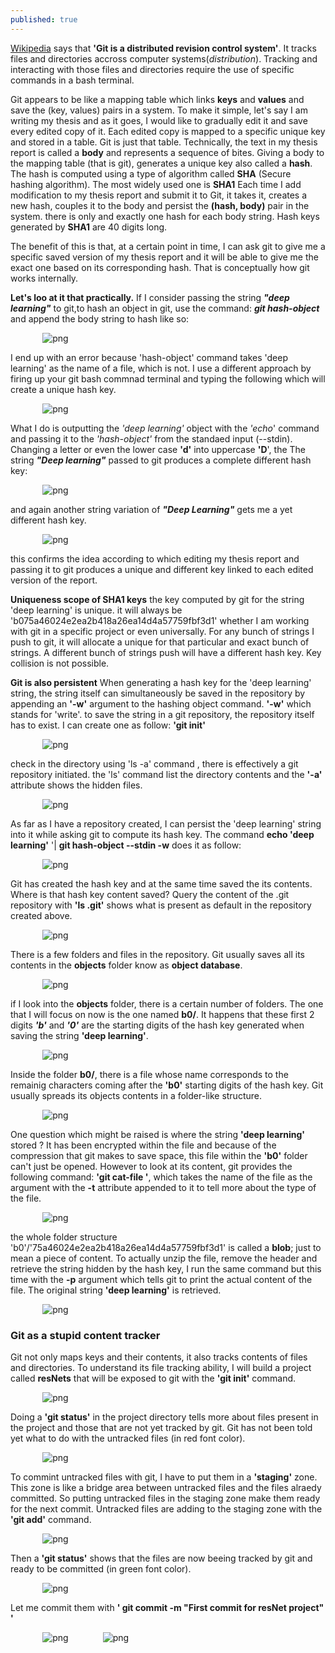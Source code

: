 ```yaml
---
published: true
---
```


[Wikipedia](https://en.wikipedia.org/wiki/Git) says that **'Git is a distributed revision control system'**. It tracks files and directories accross computer systems(_distribution_). Tracking and interacting with those files and directories require the use of specific commands in a bash terminal.

Git appears to be like a mapping table which links **keys** and **values** and save the (key, values) pairs in a system. To make it simple, let's say I am writing my thesis and as it goes, I would like to gradually edit it and save every edited copy of it. Each edited copy is mapped to a specific unique key and stored in a table. Git is just that table. Technically, the text in my thesis report is called a **body** and represents a sequence of bites. Giving a body to the mapping table (that is git),  generates a unique key also called a **hash**. The hash is computed using a type of algorithm called **SHA** (Secure hashing algorithm). The most widely used one is **SHA1** Each time I add modification to my thesis report and submit it to Git, it takes it, creates a new hash, couples it to the body and persist the **(hash, body)** pair in the system. there is only and exactly one hash for each body string. Hash keys generated by **SHA1** are 40 digits long.

The benefit of this is that, at a certain point in time, I can ask git to give me a specific saved version of my thesis report and it will be able to give me the exact one based on its  corresponding hash. That is conceptually how git works internally.

**Let's loo at it that practically.**
If I consider passing the string **_"deep learning"_** to git,to hash an object in git, use the command: **_git hash-object_** and append the body string to hash like so:


&nbsp;&nbsp;&nbsp;&nbsp;&nbsp;&nbsp;&nbsp;&nbsp;&nbsp;&nbsp;&nbsp;&nbsp;&nbsp;![png](/images/git0.PNG)
&nbsp;&nbsp;&nbsp;&nbsp;&nbsp;&nbsp;&nbsp;&nbsp;&nbsp;
&nbsp;&nbsp;&nbsp;&nbsp;&nbsp;&nbsp;&nbsp;&nbsp;&nbsp;

I end up with an error because 'hash-object' command takes 'deep learning' as the name of a file, which is not. I use a different approach by firing up your git bash commnad terminal and typing the following which will create a unique hash key.



&nbsp;&nbsp;&nbsp;&nbsp;&nbsp;&nbsp;&nbsp;&nbsp;&nbsp;&nbsp;&nbsp;&nbsp;&nbsp;![png](/images/git1.PNG)



What I do is outputting the _'deep learning'_ object with the _'echo_' command and passing it to the _'hash-object'_ from the standaed input (--stdin). Changing a letter or even the lower case **'d'** into uppercase **'D**', the The string **_"Deep learning"_** passed to git produces a complete different hash key:



&nbsp;&nbsp;&nbsp;&nbsp;&nbsp;&nbsp;&nbsp;&nbsp;&nbsp;&nbsp;&nbsp;&nbsp;&nbsp;![png](/images/git2.PNG)



and again another string variation of **_"Deep Learning"_** gets me a yet different hash key.



&nbsp;&nbsp;&nbsp;&nbsp;&nbsp;&nbsp;&nbsp;&nbsp;&nbsp;&nbsp;&nbsp;&nbsp;&nbsp;![png](/images/git3.PNG)



this confirms the idea according to which editing my thesis report and passing it to git produces a unique and different key linked to each edited version of the report.



**Uniqueness scope of SHA1 keys**
the key computed by git for the string 'deep learning' is unique. it will always be 'b075a46024e2ea2b418a26ea14d4a57759fbf3d1' whether I am working with git in a specific project or even universally. For any bunch of strings I push to git, it will allocate a unique for that particular and exact bunch of strings. A different bunch of strings push will have a different hash key. Key collision is not possible.


**Git is also persistent**
When generating a hash key for the 'deep learning' string, the string itself can simultaneously be saved in the repository by appending an **'-w'** argument to  the hashing object command. **'-w'** which stands for 'write'. to save the string in a git repository, the repository itself has to exist. I can create one as follow: **'git init'**


&nbsp;&nbsp;&nbsp;&nbsp;&nbsp;&nbsp;&nbsp;&nbsp;&nbsp;&nbsp;&nbsp;&nbsp;&nbsp;![png](/images/git4.PNG)


check in the directory using 'ls -a' command , there is effectively a git repository initiated. the 'ls' command list the directory contents and the **'-a'** attribute shows the hidden files.  



&nbsp;&nbsp;&nbsp;&nbsp;&nbsp;&nbsp;&nbsp;&nbsp;&nbsp;&nbsp;&nbsp;&nbsp;&nbsp;![png](/images/git5.PNG)



As far as I have a repository created, I can persist the 'deep learning' string into it while asking git to compute its hash key. The command **echo 'deep learning'** \'| **git hash-object --stdin -w** does it as follow:


&nbsp;&nbsp;&nbsp;&nbsp;&nbsp;&nbsp;&nbsp;&nbsp;&nbsp;&nbsp;&nbsp;&nbsp;&nbsp;![png](/images/git6.PNG)



Git has created the hash key and at the same time saved the its contents. Where is that hash key content saved? Query the content of the .git repository with **'ls .git'** shows what is present as default in the repository created above.


&nbsp;&nbsp;&nbsp;&nbsp;&nbsp;&nbsp;&nbsp;&nbsp;&nbsp;&nbsp;&nbsp;&nbsp;&nbsp;![png](/images/git7.PNG)



There is a few folders and files in the repository. Git usually saves all its contents in the **objects** folder know as **object database**.


&nbsp;&nbsp;&nbsp;&nbsp;&nbsp;&nbsp;&nbsp;&nbsp;&nbsp;&nbsp;&nbsp;&nbsp;&nbsp;![png](/images/git7_a.PNG)



if I look into the **objects** folder, there is a certain number of folders. The one that I will focus on now is the one named **b0/**. It happens that these first 2 digits ***'b'*** and ***'0'*** are the starting digits of the hash key generated when saving the string **'deep learning'**. 



&nbsp;&nbsp;&nbsp;&nbsp;&nbsp;&nbsp;&nbsp;&nbsp;&nbsp;&nbsp;&nbsp;&nbsp;&nbsp;![png](/images/git8.PNG)




Inside the folder **b0/**, there is a file whose name corresponds to the remainig characters coming after the **'b0'** starting digits of the hash key. Git usually spreads its objects contents in a folder-like structure.



&nbsp;&nbsp;&nbsp;&nbsp;&nbsp;&nbsp;&nbsp;&nbsp;&nbsp;&nbsp;&nbsp;&nbsp;&nbsp;![png](/images/git9.PNG)




One question which might be raised is where the string **'deep learning'** stored ? It has been encrypted within the file and because of the compression that git makes to save space, this file within the **'b0'** folder can't just be opened. However to look at its content, git provides the following command:
**'git cat-file '**,  which takes the name of the file as the argument with the **-t** attribute appended to it to tell more about the type of the file.



&nbsp;&nbsp;&nbsp;&nbsp;&nbsp;&nbsp;&nbsp;&nbsp;&nbsp;&nbsp;&nbsp;&nbsp;&nbsp;![png](/images/git10.PNG)




the whole folder structure 'b0'/'75a46024e2ea2b418a26ea14d4a57759fbf3d1' is called a **blob**; just to mean a piece of content. To actually unzip the file, remove the header and retrieve the string hidden by the hash key, I run the same command but this time with the **-p** argument which tells git to print the actual content of the file. The original string **'deep learning'** is retrieved.




&nbsp;&nbsp;&nbsp;&nbsp;&nbsp;&nbsp;&nbsp;&nbsp;&nbsp;&nbsp;&nbsp;&nbsp;&nbsp;![png](/images/git11.PNG)



### **Git as a stupid content tracker**

Git not only maps keys and their contents, it also tracks contents of files and directories. To understand its file tracking ability, I will build a project called **resNets** that will be exposed to git with the **'git init'** command.



&nbsp;&nbsp;&nbsp;&nbsp;&nbsp;&nbsp;&nbsp;&nbsp;&nbsp;&nbsp;&nbsp;&nbsp;&nbsp;![png](/images/git12.PNG)



Doing a **'git status'** in the project directory tells more about files present in the project and those that are not yet tracked by git. Git has not been told yet what to do with the untracked files (in red font color).




&nbsp;&nbsp;&nbsp;&nbsp;&nbsp;&nbsp;&nbsp;&nbsp;&nbsp;&nbsp;&nbsp;&nbsp;&nbsp;![png](/images/git13.PNG)




To commint untracked files with git, I have to put them in a **'staging'** zone. This zone is like a bridge area between untracked files and the files alraedy committed. So putting untracked files in the staging zone make them ready for the next commit. Untracked files are adding to the staging zone with the **'git add'** command.




&nbsp;&nbsp;&nbsp;&nbsp;&nbsp;&nbsp;&nbsp;&nbsp;&nbsp;&nbsp;&nbsp;&nbsp;&nbsp;![png](/images/git14.PNG)




Then a **'git status'** shows that the files are now beeing tracked by git and ready to be committed (in green font color).




&nbsp;&nbsp;&nbsp;&nbsp;&nbsp;&nbsp;&nbsp;&nbsp;&nbsp;&nbsp;&nbsp;&nbsp;&nbsp;![png](/images/git15.PNG)




Let me commit them with **' git commit -m "First commit for resNet project" '**




&nbsp;&nbsp;&nbsp;&nbsp;&nbsp;&nbsp;&nbsp;&nbsp;&nbsp;&nbsp;&nbsp;&nbsp;&nbsp;![png](/images/git16_a1.PNG)
&nbsp;&nbsp;&nbsp;&nbsp;&nbsp;&nbsp;&nbsp;&nbsp;&nbsp;&nbsp;&nbsp;&nbsp;&nbsp;![png](/images/git16_a1.PNG)

























